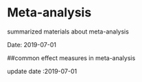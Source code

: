 # Meta-analysis
summarized materials about meta-analysis 

Date: 2019-07-01

##common effect measures in meta-analysis

update date :2019-07-01

